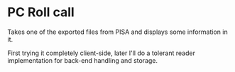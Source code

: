 # PC Roll call
Takes one of the exported files from PISA and displays some information in it.

First trying it completely client-side, later I'll do a tolerant reader
implementation for back-end handling and storage.
